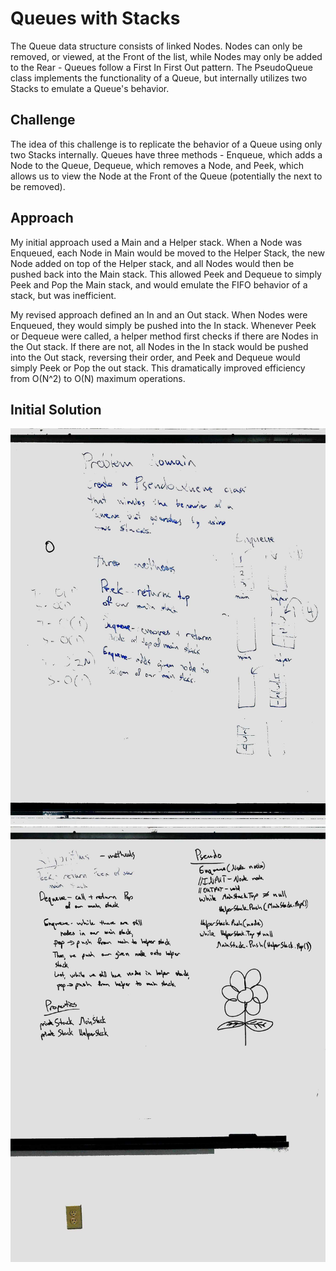 # Queues with Stacks

The Queue data structure consists of linked Nodes. Nodes can only be removed, or viewed, at the Front of the list, while Nodes may only be added to the Rear - Queues follow a First In First Out pattern.
The PseudoQueue class implements the functionality of a Queue, but internally utilizes two Stacks to emulate a Queue's behavior.


## Challenge
The idea of this challenge is to replicate the behavior of a Queue using only two Stacks internally.
Queues have three methods - Enqueue, which adds a Node to the Queue, Dequeue, which removes a Node, and Peek, which allows us to 
view the Node at the Front of the Queue (potentially the next to be removed).

## Approach
My initial approach used a Main and a Helper stack. When a Node was Enqueued, each Node in Main would be moved to the Helper Stack, the 
new Node added on top of the Helper stack, and all Nodes would then be pushed back into the Main stack. This allowed Peek and Dequeue to simply Peek and Pop
the Main stack, and would emulate the FIFO behavior of a stack, but was inefficient.

My revised approach defined an In and an Out stack. When Nodes were Enqueued, they would simply be pushed into the In stack. Whenever 
Peek or Dequeue were called, a helper method first checks if there are Nodes in the Out stack. If there are not, all Nodes in the In 
stack would be pushed into the Out stack, reversing their order, and Peek and Dequeue would simply Peek or Pop the out stack. 
This dramatically improved efficiency from O(N^2) to O(N) maximum operations. 

## Initial Solution
![Initial Whiteboard Solution](https://github.com/RickFlinn/data-structures-and-algorithms/blob/master/assets/QueueWithStacks.jpg "Whiteboard solution")
![Initial Whiteboard Solution](https://github.com/RickFlinn/data-structures-and-algorithms/blob/master/assets/QueueWithStacks2.jpg "Whiteboard solution")

